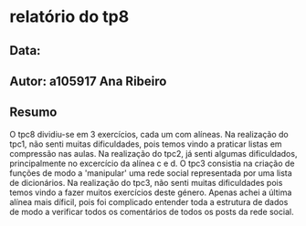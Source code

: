 # relatório do tp8
## Data: 
## Autor: a105917 Ana Ribeiro 
## Resumo

O tpc8 dividiu-se em 3 exercícios, cada um com alíneas. 
Na realização do tpc1, não senti muitas dificuldades, pois temos vindo a praticar listas em compressão nas aulas.
Na realização do tpc2, já senti algumas dificuldados, principalmente no excercício da alínea c e d. 
O tpc3 consistia na criação de funções de modo a 'manipular' uma rede social representada por uma lista de dicionários. Na realização do tpc3, não senti muitas dificuldades pois temos vindo a fazer muitos exercícios deste género. Apenas achei a última alínea mais díficil, pois foi complicado entender toda a estrutura de dados de modo a verificar todos os comentários de todos os posts da rede social.
